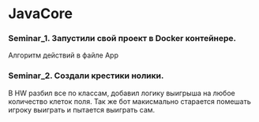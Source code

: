 # JavaCore

### Seminar_1. Запустили свой проект в Docker контейнере. 
Алгоритм действий в файле App 

### Seminar_2. Создали крестики нолики. 
В HW разбил все по классам, добавил логику выигрыша на любое количество клеток поля. Так же бот макисмально старается помешать игроку выиграть и пытается выиграть сам.